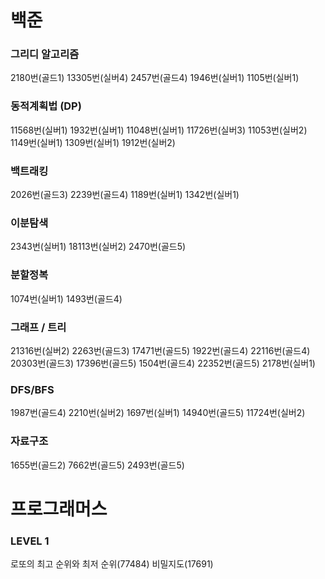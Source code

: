 # 백준
### 그리디 알고리즘
2180번(골드1) 13305번(실버4) 2457번(골드4) 1946번(실버1) 1105번(실버1)
### 동적계획법 (DP)
11568번(실버1) 1932번(실버1) 11048번(실버1) 11726번(실버3) 11053번(실버2) 1149번(실버1) 1309번(실버1) 1912번(실버2)
### 백트래킹
2026번(골드3) 2239번(골드4) 1189번(실버1) 1342번(실버1)
### 이분탐색
2343번(실버1) 18113번(실버2) 2470번(골드5)
### 분할정복
1074번(실버1) 1493번(골드4)
### 그래프 / 트리
21316번(실버2) 2263번(골드3) 17471번(골드5) 1922번(골드4) 22116번(골드4) 20303번(골드3) 
17396번(골드5) 1504번(골드4) 22352번(골드5) 2178번(실버1) 
### DFS/BFS
1987번(골드4) 2210번(실버2) 1697번(실버1) 14940번(골드5) 11724번(실버2)
### 자료구조
1655번(골드2) 7662번(골드5) 2493번(골드5)
# 프로그래머스
### LEVEL 1
로또의 최고 순위와 최저 순위(77484)
비밀지도(17691)
